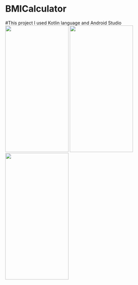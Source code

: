 # BMICalculator
#This project I used Kotlin language and Android Studio
<br />
 <img src="https://user-images.githubusercontent.com/79467236/191345348-af6224e9-efe2-4bb1-9857-a46a875c40e6.jpg" width="200" height="400">
 <img src="https://user-images.githubusercontent.com/79467236/191345358-32883386-1e46-4857-a49d-333209fd97cf.jpg" width="200" height="400">
 <img src="https://user-images.githubusercontent.com/79467236/191345366-ac6be383-15d7-492c-9488-3699b6e8dea3.jpg" width="200" height="400">
 

